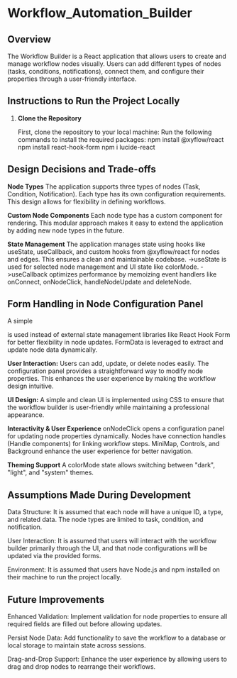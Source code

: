 # Workflow_Automation_Builder

## Overview

The Workflow Builder is a React application that allows users to create and manage workflow nodes visually. Users can add different types of nodes (tasks, conditions, notifications), connect them, and configure their properties through a user-friendly interface.

## Instructions to Run the Project Locally

1. **Clone the Repository**

   First, clone the repository to your local machine:
   Run the following commands to install the required packages:
   npm install @xyflow/react
   npm install react-hook-form
   npm i lucide-react

## Design Decisions and Trade-offs

**Node Types** The application supports three types of nodes (Task, Condition, Notification). Each type has its own configuration requirements. This design allows for flexibility in defining workflows.

**Custom Node Components** Each node type has a custom component for rendering. This modular approach makes it easy to extend the application by adding new node types in the future.

**State Management** The application manages state using hooks like useState, useCallback, and custom hooks from @xyflow/react for nodes and edges. This ensures a clean and maintainable codebase.
->useState is used for selected node management and UI state like colorMode.
->useCallback optimizes performance by memoizing event handlers like onConnect, onNodeClick, handleNodeUpdate and deleteNode.

## Form Handling in Node Configuration Panel

A simple <form> is used instead of external state management libraries like React Hook Form for better flexibility in node updates.
FormData is leveraged to extract and update node data dynamically.

**User Interaction:** Users can add, update, or delete nodes easily. The configuration panel provides a straightforward way to modify node properties. This enhances the user experience by making the workflow design intuitive.

**UI Design:** A simple and clean UI is implemented using CSS to ensure that the workflow builder is user-friendly while maintaining a professional appearance.

**Interactivity & User Experience**
onNodeClick opens a configuration panel for updating node properties dynamically.
Nodes have connection handles (Handle components) for linking workflow steps.
MiniMap, Controls, and Background enhance the user experience for better navigation.

**Theming Support**
A colorMode state allows switching between "dark", "light", and "system" themes.

## Assumptions Made During Development

Data Structure: It is assumed that each node will have a unique ID, a type, and related data. The node types are limited to task, condition, and notification.

User Interaction: It is assumed that users will interact with the workflow builder primarily through the UI, and that node configurations will be updated via the provided forms.

Environment: It is assumed that users have Node.js and npm installed on their machine to run the project locally.

## Future Improvements

Enhanced Validation: Implement validation for node properties to ensure all required fields are filled out before allowing updates.

Persist Node Data: Add functionality to save the workflow to a database or local storage to maintain state across sessions.

Drag-and-Drop Support: Enhance the user experience by allowing users to drag and drop nodes to rearrange their workflows.
